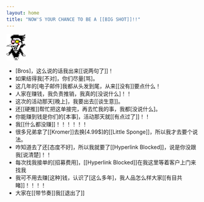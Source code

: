 ```yaml
---
layout: home
title: "NOW'S YOUR CHANCE TO BE A [[BIG SHOT]]!!"
---
```


![Spamton](/assets/images/Spamton.png)
* [Bros]，这么说的话我出来[[说两句了]]！
* 如果结得我[不对]，你们尽量[骂]。
* 这几年的[电子邮件]我都从头发到尾，从来[[没有]]要点什么！
* 人家在赚钱，我负责推销，我真的[没说什么]！！
* 这次的活动那天[晚上]，我要出去[[谈生意]]。
* 还[[硬推]]帮忙把这单接完，再去忙我的事，我都[没说什么]。
* 你能赚到钱是你们的[本事]，活动那天就[[有点过了]]！！
* 我[[什么都没赚]]！！！！！！
* 很多兄弟拿了[[Kromer]]去换[4.99$]的[[Little Sponge]]，所以我才去要个说法。
* 咋知道去了还[态度不好]，所以我就要了[[Hyperlink Blocked]]，说是你没跟我[说清楚]！！
* 每次找我接单的[招募费用]，[[Hyperlink Blocked]]在我这里等着客户上门来找我
* 我可不用去赚[这种]钱，认识了[这么多年]，我人品怎么样大家[[有目共睹]]！！！！
* 大家在[[带节奏]]我[[退出了]]
